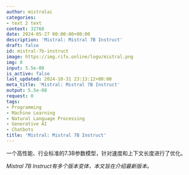 ```yaml
---
author: mistralai
categories:
- text 2 text
context: 32768
date: 2024-05-27 00:00:00+00:00
description: 'Mistral: Mistral 7B Instruct'
draft: false
id: mistral-7b-instruct
image: https://img.rifx.online/logo/mistral.png
img: 0
input: 5.5e-08
is_active: false
last_updated: 2024-10-31 23:13:12+00:00
meta_title: 'Mistral: Mistral 7B Instruct'
output: 5.5e-08
request: 0
tags:
- Programming
- Machine Learning
- Natural Language Processing
- Generative AI
- Chatbots
title: 'Mistral: Mistral 7B Instruct'
---
```
















一个高性能、行业标准的7.3B参数模型，针对速度和上下文长度进行了优化。

*Mistral 7B Instruct有多个版本变体，本文旨在介绍最新版本。*

